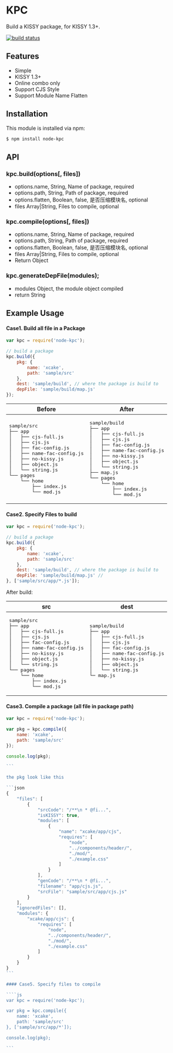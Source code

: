 # KPC

Build a KISSY package, for KISSY 1.3+.

[![build status](https://secure.travis-ci.org/abc-team/node-kpc.png)](http://travis-ci.org/abc-team/node-kpc)

## Features

- Simple
- KISSY 1.3+
- Online combo only
- Support CJS Style
- Support Module Name Flatten

## Installation

This module is installed via npm:

``` bash
$ npm install node-kpc
```

## API

### kpc.build(options[, files])
- options.name, String, Name of package, required
- options.path, String, Path of package, required
- options.flatten, Boolean, false, 是否压缩模块名, optional
- files Array|String, Files to compile, optional


### kpc.compile(options[, files])

- options.name, String, Name of package, required
- options.path, String, Path of package, required
- options.flatten, Boolean, false, 是否压缩模块名, optional
- files Array|String, Files to compile, optional
- Return Object

### kpc.generateDepFile(modules);

- modules Object, the module object compiled
- return String


## Example Usage

#### Case1. Build all file in a Package

``` js
var kpc = require('node-kpc');

// build a package
kpc.build({
    pkg: {
        name: 'xcake',
        path: 'sample/src'
    },
    dest: 'sample/build', // where the package is build to
    depFile: 'sample/build/map.js'
});

```


<table>
    <thead>
        <tr>
            <th>Before</th>
            <th>After</th>
        </tr>
    </thead>
    <tbody>
        <tr>
            <td>
<pre>
sample/src
├── app
│   ├── cjs-full.js
│   ├── cjs.js
│   ├── fac-config.js
│   ├── name-fac-config.js
│   ├── no-kissy.js
│   ├── object.js
│   └── string.js
└── pages
    └── home
        ├── index.js
        └── mod.js
</pre>
            </td>
            <td>
<pre>
sample/build
├── app
│   ├── cjs-full.js
│   ├── cjs.js
│   ├── fac-config.js
│   ├── name-fac-config.js
│   ├── no-kissy.js
│   ├── object.js
│   └── string.js
├── map.js
└── pages
    └── home
        ├── index.js
        └── mod.js
</pre>
            </td>
        </tr>
    </tbody>
</table>

#### Case2. Specify Files to build

``` js
var kpc = require('node-kpc');

// build a package
kpc.build({
    pkg: {
        name: 'xcake',
        path: 'sample/src'
    },
    dest: 'sample/build', // where the package is build to
    depFile: 'sample/build/map.js' //
}, ['sample/src/app/*.js']);

```
After build:
<table>
    <thead>
        <tr>
            <th>src</th>
            <th>dest</th>
        </tr>
    </thead>
    <tbody>
        <tr>
            <td>
<pre>
sample/src
├── app
│   ├── cjs-full.js
│   ├── cjs.js
│   ├── fac-config.js
│   ├── name-fac-config.js
│   ├── no-kissy.js
│   ├── object.js
│   └── string.js
└── pages
    └── home
        ├── index.js
        └── mod.js
</pre>
            </td>
            <td>
<pre>
sample/build
├── app
│   ├── cjs-full.js
│   ├── cjs.js
│   ├── fac-config.js
│   ├── name-fac-config.js
│   ├── no-kissy.js
│   ├── object.js
│   └── string.js
└─ map.js

</pre>
            </td>
        </tr>
    </tbody>
</table>



#### Case3. Compile a package (all file in package path)

````js
var kpc = require('node-kpc');

var pkg = kpc.compile({
    name: 'xcake',
    path: 'sample/src'
});

console.log(pkg);

```

the pkg look like this

```json
{
    "files": [
        {
            "srcCode": "/**\n * @fi...",
            "isKISSY": true,
            "modules": [
                {
                    "name": "xcake/app/cjs",
                    "requires": [
                        "node",
                        "../components/header/",
                        "./mod/",
                        "./example.css"
                    ]
                }
            ],
            "genCode": "/**\n * @fi...",
            "filename": "app/cjs.js",
            "srcFile": "sample/src/app/cjs.js"
        }
    ],
    "ignoredFiles": [],
    "modules": {
        "xcake/app/cjs": {
            "requires": [
                "node",
                "../components/header/",
                "./mod/",
                "./example.css"
            ]
        }
    }
}
```

#### Case5. Specify files to compile

````js
var kpc = require('node-kpc');

var pkg = kpc.compile({
    name: 'xcake',
    path: 'sample/src'
}, ['sample/src/app/*']);

console.log(pkg);

```